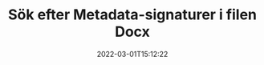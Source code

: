 ---
############################# Static ############################
layout: "auto-gen-signature"
date: 2022-03-01T15:12:22
draft: false
operation: Search
signaturetype: Metadata
fileformat: Docx
productName: Java
lang: sv
productCode: java
otherformats: pdf doc docx docm dot dotm dotx odt ott rtf xls xlsx xlsm xlsb csv ods ots xltx xltm ppt pptx pps ppsx odp otp potx potm pptm ppsm png jpg bmp gif tiff svg webp wmf
breadcrumb: Search Metadata signatures at Docx with Java

############################# Head ############################
head_title: "Sök efter Metadata-signaturer i filen Docx i Java"
head_description: "Använd Java för att söka efter Metadata-signaturer i Docx-filer med några rader kod."

############################# Header ############################
title: "Sök efter Metadata-signaturer i filen Docx"
description: "Inbyggt API för Java gör det möjligt att söka efter Metadata-signaturer i redan signerade Docx-filer. Utför avancerad e-signatursökning i dina Docx-dokument med några rader kod."
bg_image: "https://cms.admin.containerize.com/templates/aspose/App_Themes/V3/images/bg/header1.png"
bg_overlay: false
button:
    enable: true

############################# SubMenu ############################
submenu:
    enable: true

    left:
        img_alt: "GroupDocs.Signature for Java"
        image: "https://cms.admin.containerize.com/templates/groupdocs/images/product-logos/90x90-noborder/groupdocsature-java.png"
        product: "GroupDocs.Signature"
        platform: "Java"



############################# About ############################
about:
    enable: true
    title: "Om GroupDocs.Signature for Java API"
    content: |
        [GroupDocs.Signature for Java](https://products.groupdocs.com/signature/java/) tillhandahåller Java API för att bearbeta dokument med olika signaturtyper som texter, bilder, digitala certifikat, streckkoder, QR-koder, stämplar eller metadata. Användare kan lägga till, ta bort, uppdatera, verifiera eller söka efter elektroniska signaturer i PDF-filer, MS Word-dokument, MS Excel-arbetsböcker, MS PowerPoint-presentationer, Adobe Photoshop-filer och olika bildformat, med ytterligare stöd för att anpassa signaturegenskaper efter behov.
    

############################# Steps ############################
steps:
    enable: true
    title_left: "Hur man söker efter Metadata-signaturer i Docx"
    content_left: |
        [GroupDocs.Signature for Java](https://products.groupdocs.com/signature/java/) gör det enklare för Java-utvecklare att söka efter Metadata-signaturer i Docx-filer från sina applikationer genom att implementera några enkla steg.
        
        * Skapa en ny instans av Signature-klassen och skicka källdokumentsökvägen som en konstruktorparameter.
        * Instantiera SearchOptions-objektet enligt dina krav och ange sökalternativ.
        * Anrop sökmetoden för Signature-klassinstansen och skicka SearchOptions till den.
        * Bearbeta sökresultaten efter dina krav.

    title_right: "Systemkrav"
    content_right: |
        GroupDocs.Signature for Java stöds på alla större plattformar och operativsystem. Innan du kör koden nedan, se till att du har följande förutsättningar installerade på ditt system.

        * Operativsystem: Microsoft Windows, Linux, MacOS
        * Utvecklingsmiljöer: NetBeans, Intellij IDEA, Eclipse, etc.
        * Java runtime: J2SE 6.0 and above
        * Ladda ner den senaste versionen av GroupDocs.Signature for Java från [Maven](https://repository.groupdocs.com/webapp/#/artifacts/browse/tree/General/repo/com/groupdocs/groupdocs-signature)
         
    code: |
        ```java    
        
        // Set up input Docx file
        String filePath = "input.docx";

        // Instantiate Signature for input file
        Signature signature = new Signature(filePath);

        // search for Metadata signatures in Docx document
        List<WordProcessingMetadataSignature> signatures = signature.search(WordProcessingMetadataSignature.class, SignatureType.Metadata);

        // process signatures which were found 
        signatures.forEach(item -> System.out.println(item.toString()));


        ```

############################# Demos ############################
demos:
    enable: true
    title: "Sök efter Metadata elektroniska signaturer Live Demo"
    content: |
       Sök i dokumentet efter olika elektroniska signaturer till Docx-filer just nu genom att besöka webbplatsen [GroupDocs.Signature App](https://products.groupdocs.app/signature/family).

        
############################# More Formats ############################
more_formats:
    enable: true
    title: "Sök efter andra Metadata-signaturer med Java"
    content: |
        "Sök efter elektroniska signaturer i olika dokument. Hitta signaturer från ett av de populära filformaten som visas nedan."
    format: 
           
       
back_to_top:
    enable: true
---